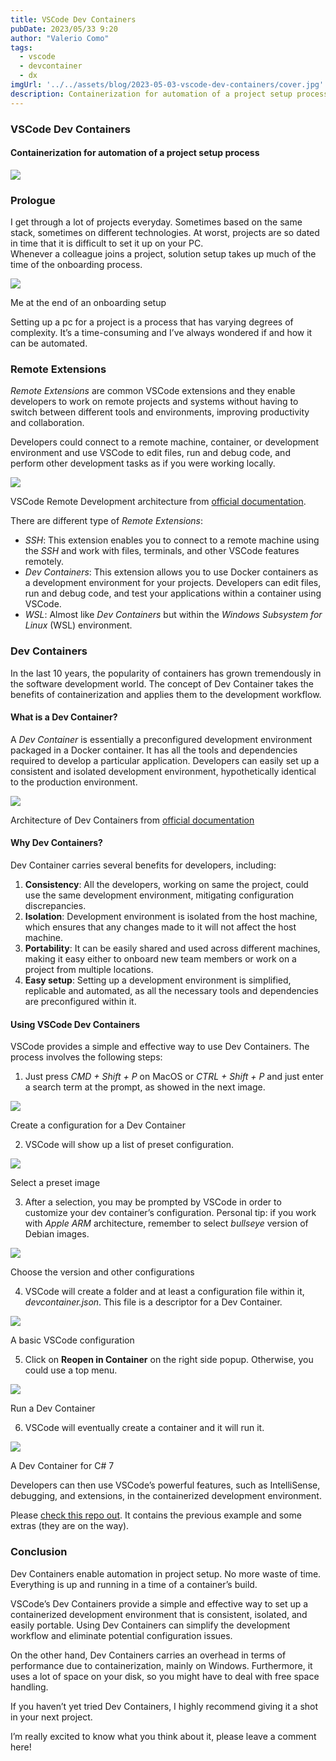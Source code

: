 ```yaml
---
title: VSCode Dev Containers
pubDate: 2023/05/33 9:20
author: "Valerio Como"
tags:
  - vscode
  - devcontainer
  - dx
imgUrl: '../../assets/blog/2023-05-03-vscode-dev-containers/cover.jpg'
description: Containerization for automation of a project setup process
---
```


### VSCode Dev Containers

#### Containerization for automation of a project setup process

![](https://cdn-images-1.medium.com/max/800/1*h5_v4WXnmjrxO9hy96whDQ.jpeg)

### Prologue

I get through a lot of projects everyday. Sometimes based on the same stack, sometimes on different technologies. At worst, projects are so dated in time that it is difficult to set it up on your PC.   
Whenever a colleague joins a project, solution setup takes up much of the time of the onboarding process.

![](https://cdn-images-1.medium.com/max/800/0*GCqY8znbfkRyz_-c)

Me at the end of an onboarding setup

Setting up a pc for a project is a process that has varying degrees of complexity. It’s a time-consuming and I’ve always wondered if and how it can be automated.

### Remote Extensions

*Remote Extensions* are common VSCode extensions and they enable developers to work on remote projects and systems without having to switch between different tools and environments, improving productivity and collaboration.

Developers could connect to a remote machine, container, or development environment and use VSCode to edit files, run and debug code, and perform other development tasks as if you were working locally.

![](https://cdn-images-1.medium.com/max/800/0*DWEdd-6m6tAGOoJt.png)

VSCode Remote Development architecture from [official documentation](https://code.visualstudio.com/docs/remote/remote-overview).

There are different type of *Remote Extensions*:

* *SSH*: This extension enables you to connect to a remote machine using the *SSH* and work with files, terminals, and other VSCode features remotely.
* *Dev Containers*: This extension allows you to use Docker containers as a development environment for your projects. Developers can edit files, run and debug code, and test your applications within a container using VSCode.
* *WSL*: Almost like *Dev Containers* but within the *Windows Subsystem for Linux* (WSL) environment.

### **Dev Containers**

In the last 10 years, the popularity of containers has grown tremendously in the software development world. The concept of Dev Container takes the benefits of containerization and applies them to the development workflow.

#### What is a Dev Container?

A *Dev Container* is essentially a preconfigured development environment packaged in a Docker container. It has all the tools and dependencies required to develop a particular application. Developers can easily set up a consistent and isolated development environment, hypothetically identical to the production environment.

![](https://cdn-images-1.medium.com/max/800/0*lPvRp6Tou7o4WGeF.png)

Architecture of Dev Containers from [official documentation](https://code.visualstudio.com/docs/devcontainers/containers)

#### Why Dev Containers?

Dev Container carries several benefits for developers, including:

1. **Consistency**: All the developers, working on same the project, could use the same development environment, mitigating configuration discrepancies.
2. **Isolation**: Development environment is isolated from the host machine, which ensures that any changes made to it will not affect the host machine.
3. **Portability**: It can be easily shared and used across different machines, making it easy either to onboard new team members or work on a project from multiple locations.
4. **Easy setup**: Setting up a development environment is simplified, replicable and automated, as all the necessary tools and dependencies are preconfigured within it.

#### Using VSCode Dev Containers

VSCode provides a simple and effective way to use Dev Containers. The process involves the following steps:

1. Just press *CMD + Shift + P* on MacOS or *CTRL + Shift + P* and just enter a search term at the prompt, as showed in the next image.

![](https://cdn-images-1.medium.com/max/800/1*wC7nYXnz8ixwWtSmHnVSGQ.png)

Create a configuration for a Dev Container

2. VSCode will show up a list of preset configuration.

![](https://cdn-images-1.medium.com/max/800/1*nQCJFVExaYfvyImR8oCLNQ.png)

Select a preset image

3. After a selection, you may be prompted by VSCode in order to customize your dev container’s configuration. Personal tip: if you work with *Apple ARM* architecture, remember to select *bullseye* version of Debian images.

![](https://cdn-images-1.medium.com/max/800/1*slDR6ysKs749Ny17XO2GPQ.png)

Choose the version and other configurations

4. VSCode will create a folder and at least a configuration file within it, *devcontainer.json*. This file is a descriptor for a Dev Container.

![](https://cdn-images-1.medium.com/max/800/1*9NMQ1_lh0jWvqO3ZJnHY8g.png)

A basic VSCode configuration

5. Click on **Reopen in Container** on the right side popup. Otherwise, you could use a top menu.

![](https://cdn-images-1.medium.com/max/800/1*DIiMyE60z3glpCmNiw7dow.png)

Run a Dev Container

6. VSCode will eventually create a container and it will run it.

![](https://cdn-images-1.medium.com/max/800/1*KKg1-B0ZjHPrjUBEftvwKA.png)

A Dev Container for C# 7

Developers can then use VSCode’s powerful features, such as IntelliSense, debugging, and extensions, in the containerized development environment.

Please [check this repo out](https://github.com/valeriocomo/blog-dev-container-example). It contains the previous example and some extras (they are on the way).

### Conclusion

Dev Containers enable automation in project setup. No more waste of time. Everything is up and running in a time of a container’s build.

VSCode’s Dev Containers provide a simple and effective way to set up a containerized development environment that is consistent, isolated, and easily portable. Using Dev Containers can simplify the development workflow and eliminate potential configuration issues.

On the other hand, Dev Containers carries an overhead in terms of performance due to containerization, mainly on Windows. Furthermore, it uses a lot of space on your disk, so you might have to deal with free space handling.

If you haven’t yet tried Dev Containers, I highly recommend giving it a shot in your next project.

I’m really excited to know what you think about it, please leave a comment here!